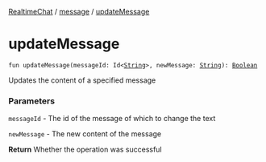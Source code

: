 [RealtimeChat](../index.md) / [message](index.md) / [updateMessage](./update-message.md)

# updateMessage

`fun updateMessage(messageId: Id<`[`String`](https://kotlinlang.org/api/latest/jvm/stdlib/kotlin/-string/index.html)`>, newMessage: `[`String`](https://kotlinlang.org/api/latest/jvm/stdlib/kotlin/-string/index.html)`): `[`Boolean`](https://kotlinlang.org/api/latest/jvm/stdlib/kotlin/-boolean/index.html)

Updates the content of a specified message

### Parameters

`messageId` - The id of the message of which to change the text

`newMessage` - The new content of the message

**Return**
Whether the operation was successful

